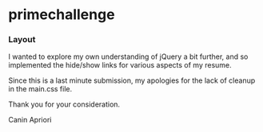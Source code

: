 # primechallenge

### Layout

I wanted to explore my own understanding of jQuery a bit further, and so implemented the hide/show links for various aspects of my resume.

Since this is a last minute submission, my apologies for the lack of cleanup in the main.css file.

Thank you for your consideration.

Canin Apriori
